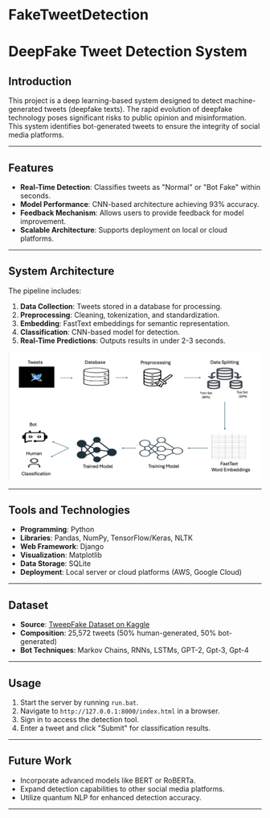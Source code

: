 # FakeTweetDetection
# DeepFake Tweet Detection System

## Introduction
This project is a deep learning-based system designed to detect machine-generated tweets (deepfake texts). The rapid evolution of deepfake technology poses significant risks to public opinion and misinformation. This system identifies bot-generated tweets to ensure the integrity of social media platforms.

---

## Features
- **Real-Time Detection**: Classifies tweets as "Normal" or "Bot Fake" within seconds.
- **Model Performance**: CNN-based architecture achieving 93% accuracy.
- **Feedback Mechanism**: Allows users to provide feedback for model improvement.
- **Scalable Architecture**: Supports deployment on local or cloud platforms.

---

## System Architecture
The pipeline includes:
1. **Data Collection**: Tweets stored in a database for processing.
2. **Preprocessing**: Cleaning, tokenization, and standardization.
3. **Embedding**: FastText embeddings for semantic representation.
4. **Classification**: CNN-based model for detection.
5. **Real-Time Predictions**: Outputs results in under 2-3 seconds.

![System Architecture](https://github.com/ChanduPT/FakeTweetDetection/blob/main/DeepApp/static/images/investor2.jpg)

---

## Tools and Technologies
- **Programming**: Python
- **Libraries**: Pandas, NumPy, TensorFlow/Keras, NLTK
- **Web Framework**: Django
- **Visualization**: Matplotlib
- **Data Storage**: SQLite
- **Deployment**: Local server or cloud platforms (AWS, Google Cloud)

---

## Dataset
- **Source**: [TweepFake Dataset on Kaggle](https://www.kaggle.com/datasets/mtesconi/twitter-deep-fake-text)
- **Composition**: 25,572 tweets (50% human-generated, 50% bot-generated)
- **Bot Techniques**: Markov Chains, RNNs, LSTMs, GPT-2, Gpt-3, Gpt-4

---

## Usage
1. Start the server by running `run.bat`.
2. Navigate to `http://127.0.0.1:8000/index.html` in a browser.
3. Sign in to access the detection tool.
4. Enter a tweet and click "Submit" for classification results.

---


## Future Work
- Incorporate advanced models like BERT or RoBERTa.
- Expand detection capabilities to other social media platforms.
- Utilize quantum NLP for enhanced detection accuracy.
---
